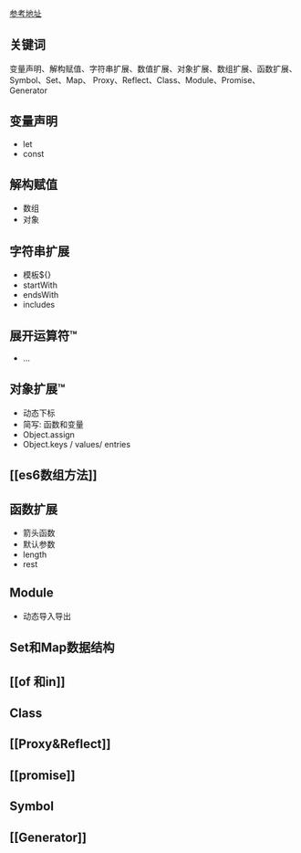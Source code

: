 [参考地址](https://es6.ruanyifeng.com/#docs/generator)
## 关键词

变量声明、解构赋值、字符串扩展、数值扩展、对象扩展、数组扩展、函数扩展、Symbol、Set、Map、 Proxy、Reflect、Class、Module、Promise、Generator

## 变量声明

- let
- const

## 解构赋值

- 数组
- 对象

## 字符串扩展

- 模板${}
- startWith
- endsWith
- includes

## 展开运算符™

- ...

## 对象扩展™

- 动态下标
- 简写: 函数和变量
- Object.assign
- Object.keys / values/ entries

## [[es6数组方法]]

## 函数扩展

- 箭头函数
- 默认参数
- length
- rest

## Module

- 动态导入导出

## Set和Map数据结构

## [[of 和in]]

## Class

## [[Proxy&Reflect]]

## [[promise]]

## Symbol

## [[Generator]]








